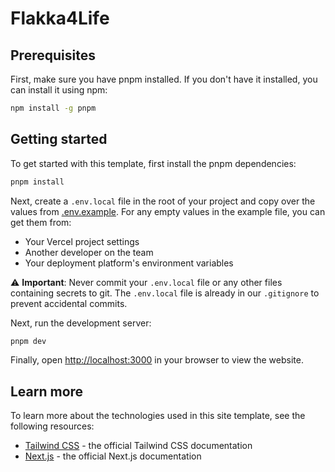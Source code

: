 # Flakka4Life

## Prerequisites

First, make sure you have pnpm installed. If you don't have it installed, you can install it using npm:

```bash
npm install -g pnpm
```

## Getting started

To get started with this template, first install the pnpm dependencies:

```bash
pnpm install
```

Next, create a `.env.local` file in the root of your project and copy over the values from [.env.example](.env.example). For any empty values in the example file, you can get them from:

- Your Vercel project settings
- Another developer on the team
- Your deployment platform's environment variables

⚠️ **Important**: Never commit your `.env.local` file or any other files containing secrets to git. The `.env.local` file is already in our `.gitignore` to prevent accidental commits.

Next, run the development server:

```bash
pnpm dev
```

Finally, open [http://localhost:3000](http://localhost:3000) in your browser to view the website.

## Learn more

To learn more about the technologies used in this site template, see the following resources:

- [Tailwind CSS](https://tailwindcss.com/docs) - the official Tailwind CSS documentation
- [Next.js](https://nextjs.org/docs) - the official Next.js documentation
  <!-- - [Headless UI](https://headlessui.dev) - the official Headless UI documentation -->
  <!-- - [MDX](https://mdxjs.com) - the MDX documentation -->
